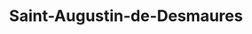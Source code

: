 ---
title: Saint-Augustin-de-Desmaures
url: /saint-augustin-de-desmaures/
latitude: 46.782
longitude: -71.482
---